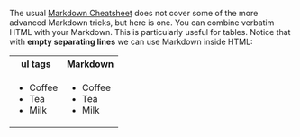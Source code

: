 

The usual [Markdown Cheatsheet](https://github.com/adam-p/markdown-here/wiki/Markdown-Cheatsheet)
does not cover some of the more advanced Markdown tricks, but here
is one. You can combine verbatim HTML with your Markdown. 
This is particularly useful for tables.
Notice that with **empty separating lines** we can use Markdown inside HTML:

<table>
<tr>
<th>ul tags</th>
<th>Markdown</th>
</tr>
<tr>
<td>

<ul>
  <li>Coffee</li>
  <li>Tea</li>
  <li>Milk</li>
</ul>  

</td>
<td>

- Coffee
- Tea
- Milk



</td>
</tr>
</table>
